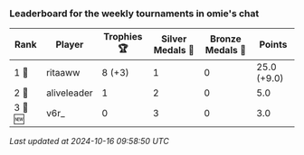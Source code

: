 ### Leaderboard for the weekly tournaments in omie's chat
| Rank | Player | Trophies 🏆 | Silver Medals 🥈 | Bronze Medals 🥉 | Points |
|------|--------|-------------|------------------|------------------|--------|
| 1 🥇 | ritaaww | 8 (+3) | 1 | 0 | 25.0 (+9.0) |
| 2 🥈 | aliveleader | 1 | 2 | 0 | 5.0 |
| 3 🥉 🆕| v6r_ | 0 | 3 | 0 | 3.0 |

_Last updated at 2024-10-16 09:58:50 UTC_